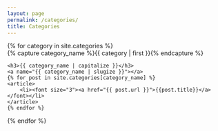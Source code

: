 ```yaml
---
layout: page
permalink: /categories/
title: Categories
---
```



<div>
{% for category in site.categories %}
  <div>
    {% capture category_name %}{{ category | first }}{% endcapture %}
    <div id="#{{ category_name | slugize }}"></div>
    <p></p>
    
    <h3>{{ category_name | capitalize }}</h3>
    <a name="{{ category_name | slugize }}"></a>
    {% for post in site.categories[category_name] %}
    <article>
        <li><font size="3"><a href="{{ post.url }}">{{post.title}}</a></font></li>
    </article>
    {% endfor %}
  </div>
{% endfor %}
</div>